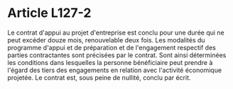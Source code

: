 # Article L127-2

Le contrat d'appui au projet d'entreprise est conclu pour une durée qui ne peut excéder douze mois, renouvelable deux fois. Les modalités du programme d'appui et de préparation et de l'engagement respectif des parties contractantes sont précisées par le contrat. Sont ainsi déterminées les conditions dans lesquelles la personne bénéficiaire peut prendre à l'égard des tiers des engagements en relation avec l'activité économique projetée.   Le contrat est, sous peine de nullité, conclu par écrit.
